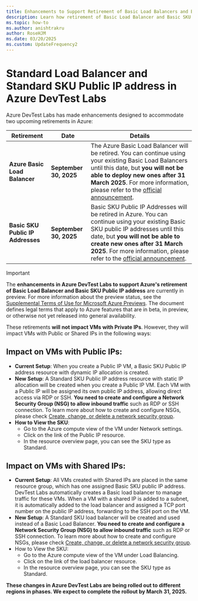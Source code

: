 ```yaml
---
title: Enhancements to Support Retirement of Basic Load Balancers and Basic SKU Public IP addresses in Azure
description: Learn how retirement of Basic Load Balancer and Basic SKU Public IP address in Azure will impact VMs provisioned in Azure DevTest Labs.
ms.topic: how-to
ms.author: anishtrakru
author: RoseHJM
ms.date: 03/20/2025
ms.custom: UpdateFrequency2
---
```


# Standard Load Balancer and Standard SKU Public IP address in Azure DevTest Labs

Azure DevTest Labs has made enhancements designed to accommodate two upcoming retirements in Azure:

   |Retirement|Date|Details|
   |---|---|---|
   |**Azure Basic Load Balancer**|**September 30, 2025**|The Azure Basic Load Balancer will be retired. You can continue using your existing Basic Load Balancers until this date, but **you will not be able to deploy new ones after 31 March 2025**. For more information, please refer to the [official announcement](https://azure.microsoft.com/updates?id=azure-basic-load-balancer-will-be-retired-on-30-september-2025-upgrade-to-standard-load-balancer).|
   |**Basic SKU Public IP Addresses**|**September 30, 2025**|Basic SKU Public IP Addresses will be retired in Azure. You can continue using your existing Basic SKU public IP addresses until this date, but **you will not be able to create new ones after 31 March 2025**. For more information, please refer to the [official announcement](https://azure.microsoft.com/updates?id=upgrade-to-standard-sku-public-ip-addresses-in-azure-by-30-september-2025-basic-sku-will-be-retired).|

> [!IMPORTANT]
> The **enhancements in Azure DevTest Labs to support Azure's retirement of Basic Load Balancer and Basic SKU Public IP address** are currently in preview. For more information about the preview status, see the [Supplemental Terms of Use for Microsoft Azure Previews](https://azure.microsoft.com/support/legal/preview-supplemental-terms/). The document defines legal terms that apply to Azure features that are in beta, in preview, or otherwise not yet released into general availability.

These retirements **will not impact VMs with Private IPs**. However, they will impact VMs with Public or Shared IPs in the following ways:

## Impact on VMs with Public IPs:
- **Current Setup**: When you create a Public IP VM, a Basic SKU Public IP address resource with dynamic IP allocation is created.
- **New Setup**: A Standard SKU Public IP address resource with static IP allocation will be created when you create a Public IP VM. Each VM with a Public IP will be assigned its own public IP address, allowing direct access via RDP or SSH. **You need to create and configure a Network Security Group (NSG) to allow inbound traffic** such as RDP or SSH connection. To learn more about how to create and configure NSGs, please check [Create, change, or delete a network security group](/azure/virtual-network/manage-network-security-group?tabs=network-security-group-portal).
- **How to View the SKU**:
    - Go to the Azure compute view of the VM under Network settings.
    - Click on the link of the Public IP resource.
    - In the resource overview page, you can see the SKU type as Standard.

## Impact on VMs with Shared IPs:
- **Current Setup**: All VMs created with Shared IPs are placed in the same resource group, which has one assigned Basic SKU public IP address. DevTest Labs automatically creates a Basic load balancer to manage traffic for these VMs. When a VM with a shared IP is added to a subnet, it is automatically added to the load balancer and assigned a TCP port number on the public IP address, forwarding to the SSH port on the VM.
- **New Setup**: A Standard SKU load balancer will be created and used instead of a Basic Load Balancer. **You need to create and configure a Network Security Group (NSG) to allow inbound traffic** such as RDP or SSH connection. To learn more about how to create and configure NSGs, please check [Create, change, or delete a network security group](/azure/virtual-network/manage-network-security-group?tabs=network-security-group-portal).
- How to View the SKU:
    - Go to the Azure compute view of the VM under Load Balancing.
    - Click on the link of the load balancer resource.
    - In the resource overview page, you can see the SKU type as Standard.

**These changes in Azure DevTest Labs are being rolled out to different regions in phases. We expect to complete the rollout by March 31, 2025.**
